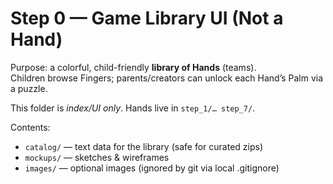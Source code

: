# Step 0 — Game Library UI (Not a Hand)

Purpose: a colorful, child-friendly **library of Hands** (teams).  
Children browse Fingers; parents/creators can unlock each Hand’s Palm via a puzzle.

This folder is *index/UI only*. Hands live in `step_1/… step_7/`.

Contents:
- `catalog/` — text data for the library (safe for curated zips)
- `mockups/` — sketches & wireframes
- `images/` — optional images (ignored by git via local .gitignore)
